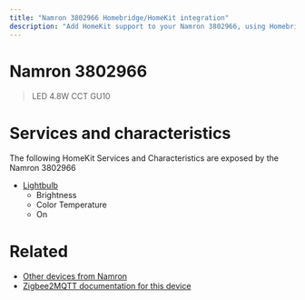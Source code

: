 ```yaml
---
title: "Namron 3802966 Homebridge/HomeKit integration"
description: "Add HomeKit support to your Namron 3802966, using Homebridge, Zigbee2MQTT and homebridge-z2m."
---
```

<!---
This file has been GENERATED using src/docgen/docgen.ts
DO NOT EDIT THIS FILE MANUALLY!
-->
# Namron 3802966
> LED 4.8W CCT GU10


# Services and characteristics
The following HomeKit Services and Characteristics are exposed by
the Namron 3802966

* [Lightbulb](../../light.md)
  * Brightness
  * Color Temperature
  * On


# Related
* [Other devices from Namron](../index.md#namron)
* [Zigbee2MQTT documentation for this device](https://www.zigbee2mqtt.io/devices/3802966.html)